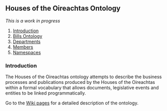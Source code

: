 
## Houses of the Oireachtas Ontology

*This is a work in progress*

1. [Introduction](#introduction)
1. [Bills Ontology](bills/README.md)
1. [Departments](departments/README.md)
2. [Members](members/README.md)
2. [Namespaces](#namespaces)


### Introduction

The Houses of the Oireachtas ontology attempts to describe the business processes and publications produced by the Houses of the Oireachtas within a formal vocabulary that allows documents, legislative events and entities to be linked programmatically.

Go to the [Wiki pages](../../wiki) for a detailed description of the ontology.
